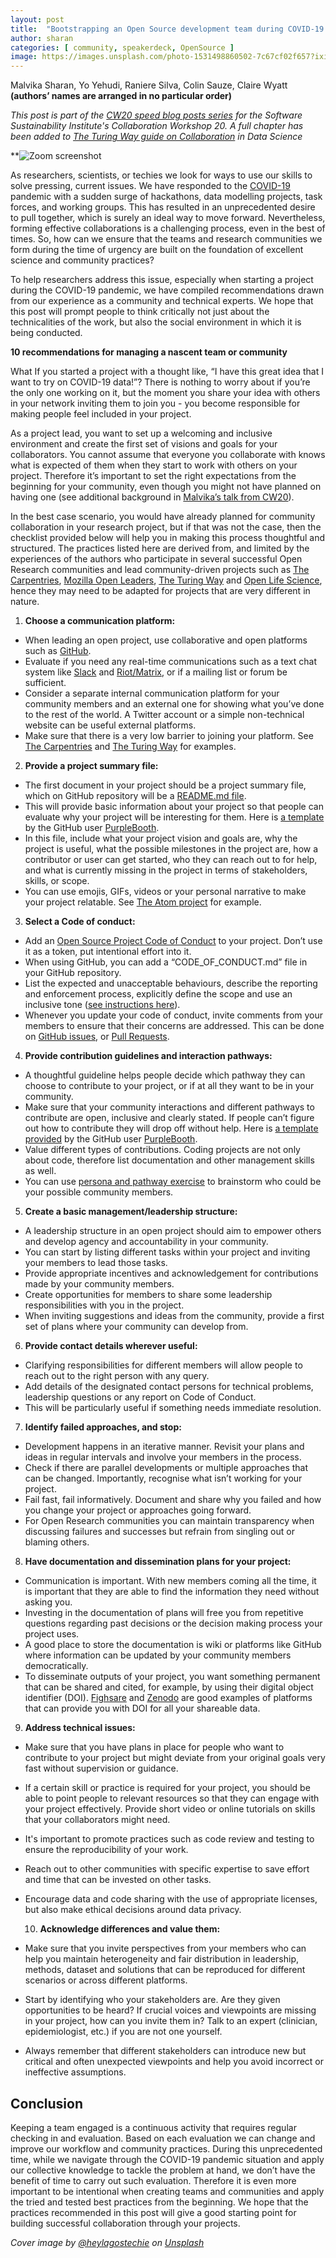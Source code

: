 ```yaml
---
layout: post
title:  "Bootstrapping an Open Source development team during COVID-19 crisis"
author: sharan
categories: [ community, speakerdeck, OpenSource ]
image: https://images.unsplash.com/photo-1531498860502-7c67cf02f657?ixid=MXwxMjA3fDB8MHxwaG90by1wYWdlfHx8fGVufDB8fHw%3D&ixlib=rb-1.2.1&auto=format&fit=crop&w=1950&q=80
---
```


Malvika Sharan, Yo Yehudi, Raniere Silva, Colin Sauze, Claire Wyatt **(authors’ names are arranged in no particular order)**

_This post is part of the [CW20 speed blog posts series](https://software.ac.uk/tags/cw20-speed-blog-posts) for the Software Sustainability Institute's Collaboration Workshop 20. A full chapter has been added to [The Turing Way guide on Collaboration](https://the-turing-way.netlify.app/collaboration/new-community.html) in Data Science_

**![Zoom screenshot](https://software.ac.uk/sites/default/files/Screenshot%20from%202020-03-31%2011-01-25.png)

As researchers, scientists, or techies we look for ways to use our skills to solve pressing, current issues. We have responded to the [COVID-19](https://www.gov.uk/coronavirus) pandemic with a sudden surge of hackathons, data modelling projects, task forces, and working groups. This has resulted in an unprecedented desire to pull together, which is surely an ideal way to move forward. Nevertheless, forming effective collaborations is a challenging process, even in the best of times. So, how can we ensure that the teams and research communities we form during the time of urgency are built on the foundation of excellent science and community practices?

To help researchers address this issue, especially when starting a project during the COVID-19 pandemic, we have compiled recommendations drawn from our experience as a community and technical experts. We hope that this post will prompt people to think critically not just about the technicalities of the work, but also the social environment in which it is being conducted. 

**10 recommendations for managing a nascent team or community**

What If you started a project with a thought like, “I have this great idea that I want to try on COVID-19 data!”? There is nothing to worry about if you’re the only one working on it, but the moment you share your idea with others in your network inviting them to join you - you become responsible for making people feel included in your project. 

As a project lead, you want to set up a welcoming and inclusive environment and create the first set of visions and goals for your collaborators. You cannot assume that everyone you collaborate with knows what is expected of them when they start to work with others on your project. Therefore it’s important to set the right expectations from the beginning for your community, even though you might not have planned on having one (see additional background in [Malvika’s talk from CW20](https://zenodo.org/record/3745008)).

In the best case scenario, you would have already planned for community collaboration in your research project, but if that was not the case, then the checklist provided below will help you in making this process thoughtful and structured. The practices listed here are derived from, and limited by the experiences of the authors who participate in several successful Open Research communities and lead community-driven projects such as [The Carpentries](https://carpentries.org/), [Mozilla Open Leaders](https://mozilla.github.io/open-leadership-framework/), [The Turing Way](https://the-turing-way.netlify.com/collaborating_github/collaborating_github.html) and [Open Life Science](https://openlifesci.org/ols-1#schedule), hence they may need to be adapted for projects that are very different in nature.

1.  **Choose a communication platform:**
    

-   When leading an open project, use collaborative and open platforms such as [GitHub](http://github.com/). 
-   Evaluate if you need any real-time communications such as a text chat system like [Slack](https://slack.com) and [Riot/Matrix](https://about.riot.im/free), or if a mailing list or forum be sufficient. 
-   Consider a separate internal communication platform for your community members and an external one for showing what you’ve done to the rest of the world. A Twitter account or a simple non-technical website can be useful external platforms.
-   Make sure that there is a very low barrier to joining your platform. See [The Carpentries](https://github.com/carpentries) and [The Turing Way](https://github.com/alan-turing-institute/the-turing-way) for examples.

2.  **Provide a project summary file:**
    

-   The first document in your project should be a project summary file, which on GitHub repository will be a [README.md file](https://help.github.com/en/github/creating-cloning-and-archiving-repositories/about-readmes). 
-   This will provide basic information about your project so that people can evaluate why your project will be interesting for them. Here is [a template](https://gist.github.com/PurpleBooth/109311bb0361f32d87a2) by the GitHub user [PurpleBooth](https://gist.github.com/PurpleBooth).
-   In this file, include what your project vision and goals are, why the project is useful, what the possible milestones in the project are, how a contributor or user can get started, who they can reach out to for help, and what is currently missing in the project in terms of stakeholders, skills, or scope.
-   You can use emojis, GIFs, videos or your personal narrative to make your project relatable. See [The Atom project](https://github.com/atom/atom) for example.

3.  **Select a Code of conduct:**
    

-   Add an [Open Source Project Code of Conduct](https://opensourceconduct.com/) to your project. Don’t use it as a token, put intentional effort into it. 
-   When using GitHub, you can add a “CODE\_OF\_CONDUCT.md” file in your GitHub repository. 
-   List the expected and unacceptable behaviours, describe the reporting and enforcement process, explicitly define the scope and use an inclusive tone  ([see instructions here](https://help.github.com/en/github/building-a-strong-community/adding-a-code-of-conduct-to-your-project)).
-   Whenever you update your code of conduct, invite comments from your members to ensure that their concerns are addressed. This can be done on [GitHub issues](https://help.github.com/en/github/managing-your-work-on-github/about-issues), or [Pull Requests](https://help.github.com/en/github/collaborating-with-issues-and-pull-requests/about-pull-requests).

4.  **Provide contribution guidelines and interaction pathways:**
    

-   A thoughtful guideline helps people decide which pathway they can choose to contribute to your project, or if at all they want to be in your community. 
-   Make sure that your community interactions and different pathways to contribute are open, inclusive and clearly stated. If people can’t figure out how to contribute they will drop off without help. Here is [a template provided](https://gist.github.com/PurpleBooth/b24679402957c63ec426) by the GitHub user [PurpleBooth](https://gist.github.com/PurpleBooth).
-   Value different types of contributions. Coding projects are not only about code, therefore list documentation and other management skills as well. 
-   You can use [persona and pathway exercise](https://mozillascience.github.io/working-open-workshop/personas_pathways/) to brainstorm who could be your possible community members.

5.  **Create a basic management/leadership structure:**
    

-   A leadership structure in an open project should aim to empower others and develop agency and accountability in your community. 
-   You can start by listing different tasks within your project and inviting your members to lead those tasks.
-   Provide appropriate incentives and acknowledgement for contributions made by your community members.
-   Create opportunities for members to share some leadership responsibilities with you in the project.
-   When inviting suggestions and ideas from the community, provide a first set of plans where your community can develop from. 

6.  **Provide contact details wherever useful:**
    

-   Clarifying responsibilities for different members will allow people to reach out to the right person with any query.
-   Add details of the designated contact persons for technical problems, leadership questions or any report on Code of Conduct.
-   This will be particularly useful if something needs immediate resolution.

7.  **Identify failed approaches, and stop:**
    

-   Development happens in an iterative manner. Revisit your plans and ideas in regular intervals and involve your members in the process. 
-   Check if there are parallel developments or multiple approaches that can be changed. Importantly, recognise what isn’t working for your project.
-   Fail fast, fail informatively. Document and share why you failed and how you change your project or approaches going forward. 
-   For Open Research communities you can maintain transparency when discussing failures and successes but refrain from singling out or blaming others. 

8.  **Have documentation and dissemination plans for your project:**
    

-   Communication is important. With new members coming all the time, it is important that they are able to find the information they need without asking you. 
-   Investing in the documentation of plans will free you from repetitive questions regarding past decisions or the decision making process your project uses.
-   A good place to store the documentation is wiki or platforms like GitHub where information can be updated by your community members democratically.
-   To disseminate outputs of your project, you want something permanent that can be shared and cited, for example, by using their digital object identifier (DOI). [Fighsare](https://figshare.com/) and [Zenodo](http://zenodo.org) are good examples of platforms that can provide you with DOI for all your shareable data.

9.  **Address technical issues:**
    

-   Make sure that you have plans in place for people who want to contribute to your project but might deviate from your original goals very fast without supervision or guidance. 
-   If a certain skill or practice is required for your project, you should be able to point people to relevant resources so that they can engage with your project effectively. Provide short video or online tutorials on skills that your collaborators might need. 
-   It's important to promote practices such as code review and testing to ensure the reproducibility of your work.
-   Reach out to other communities with specific expertise to save effort and time that can be invested on other tasks. 
-   Encourage data and code sharing with the use of appropriate licenses, but also make ethical decisions around data privacy.

    10. **Acknowledge differences and value them:**

-   Make sure that you invite perspectives from your members who can help you maintain heterogeneity and fair distribution in leadership, methods, dataset and solutions that can be reproduced for different scenarios or across different platforms. 
-   Start by identifying who your stakeholders are. Are they given opportunities to be heard? If crucial voices and viewpoints are missing in your project, how can you invite them in? Talk to an expert (clinician, epidemiologist, etc.) if you are not one yourself. 
-   Always remember that different stakeholders can introduce new but critical and often unexpected viewpoints and help you avoid incorrect or ineffective assumptions.

**Conclusion**
--------------

Keeping a team engaged is a continuous activity that requires regular checking in and evaluation. Based on each evaluation we can change and improve our workflow and community practices. During this unprecedented time, while we navigate through the COVID-19 pandemic situation and apply our collective knowledge to tackle the problem at hand, we don’t have the benefit of time to carry out such evaluation. Therefore it is even more important to be intentional when creating teams and communities and apply the tried and tested best practices from the beginning. We hope that the practices recommended in this post will give a good starting point for building successful collaboration through your projects.

*Cover image by [@heylagostechie](https://unsplash.com/photos/YgOCJz9uGMk) on [Unsplash](https://unsplash.com)*
